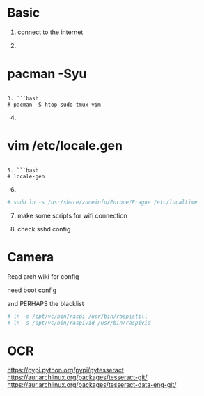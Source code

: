 # Basic

1. connect to the internet

2. ```bash
# pacman -Syu
```

3. ```bash
# pacman -S htop sudo tmux vim
```

4. ```bash
# vim /etc/locale.gen
```

5. ```bash
# locale-gen
```

6.
```bash
# sudo ln -s /usr/share/zoneinfo/Europe/Prague /etc/localtime
```

7. make some scripts for wifi connection

8. check sshd config

# Camera

Read arch wiki for config

need boot config

and PERHAPS the blacklist

```bash
# ln -s /opt/vc/bin/raspi /usr/bin/raspistill
# ln -s /opt/vc/bin/raspivid /usr/bin/raspivid
```

# OCR

https://pypi.python.org/pypi/pytesseract
https://aur.archlinux.org/packages/tesseract-git/
https://aur.archlinux.org/packages/tesseract-data-eng-git/
